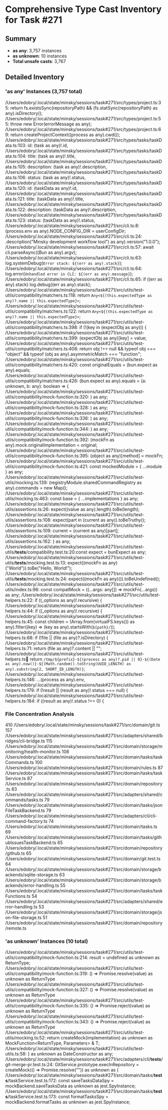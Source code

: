# Comprehensive Type Cast Inventory for Task #271

## Summary
- **as any**: 3,757 instances
- **as unknown**: 10 instances
- **Total unsafe casts**: 3,767

## Detailed Inventory

### 'as any' Instances (3,757 total)

/Users/edobry/.local/state/minsky/sessions/task#271/src/types/project.ts:35:    return fs.existsSync(repositoryPath) && (fs.statSync(repositoryPath) as any).isDirectory();
/Users/edobry/.local/state/minsky/sessions/task#271/src/types/project.ts:55:    throw new Error(errorMessage as any);
/Users/edobry/.local/state/minsky/sessions/task#271/src/types/project.ts:69:  return createProjectContext((process as any).cwd());
/Users/edobry/.local/state/minsky/sessions/task#271/src/types/tasks/taskData.ts:103:    id: (task as any)!.id,
/Users/edobry/.local/state/minsky/sessions/task#271/src/types/tasks/taskData.ts:104:    title: (task as any)!.title,
/Users/edobry/.local/state/minsky/sessions/task#271/src/types/tasks/taskData.ts:105:    description: (task as any)!.description,
/Users/edobry/.local/state/minsky/sessions/task#271/src/types/tasks/taskData.ts:106:    status: (task as any)!.status,
/Users/edobry/.local/state/minsky/sessions/task#271/src/types/tasks/taskData.ts:120:    id: (taskData as any)!.id,
/Users/edobry/.local/state/minsky/sessions/task#271/src/types/tasks/taskData.ts:121:    title: (taskData as any)!.title,
/Users/edobry/.local/state/minsky/sessions/task#271/src/types/tasks/taskData.ts:122:    description: (taskData as any)!.description,
/Users/edobry/.local/state/minsky/sessions/task#271/src/types/tasks/taskData.ts:123:    status: (taskData as any)!.status,
/Users/edobry/.local/state/minsky/sessions/task#271/src/cli.ts:8:(process.env as any).NODE_CONFIG_DIR = userConfigDir;
/Users/edobry/.local/state/minsky/sessions/task#271/src/cli.ts:24:  .description("Minsky development workflow tool") as any).version("1.0.0");
/Users/edobry/.local/state/minsky/sessions/task#271/src/cli.ts:57:  await cli.parseAsync((Bun as any).argv);
/Users/edobry/.local/state/minsky/sessions/task#271/src/cli.ts:63:  log.systemDebug(`Error stack: ${(err as any).stack}`);
/Users/edobry/.local/state/minsky/sessions/task#271/src/cli.ts:64:  log.error(`Unhandled error in CLI: ${(err as any).message}`);
/Users/edobry/.local/state/minsky/sessions/task#271/src/cli.ts:65:  if ((err as any).stack) log.debug((err as any).stack);
/Users/edobry/.local/state/minsky/sessions/task#271/src/utils/test-utils/compatibility/matchers.ts:118:    return `Any<${(this.expectedType as any)?.name || this.expectedType}>`;
/Users/edobry/.local/state/minsky/sessions/task#271/src/utils/test-utils/compatibility/matchers.ts:122:    return `Any<${(this.expectedType as any)?.name || this.expectedType}>`;
/Users/edobry/.local/state/minsky/sessions/task#271/src/utils/test-utils/compatibility/matchers.ts:398:    if (!(key in (expectObj as any))) {
/Users/edobry/.local/state/minsky/sessions/task#271/src/utils/test-utils/compatibility/matchers.ts:399:      (expectObj as any)[key] = value;
/Users/edobry/.local/state/minsky/sessions/task#271/src/utils/test-utils/compatibility/matchers.ts:408:  return obj !== null && typeof obj === "object" && typeof (obj as any).asymmetricMatch === "function";
/Users/edobry/.local/state/minsky/sessions/task#271/src/utils/test-utils/compatibility/matchers.ts:420:    const originalEquals = (bun.expect as any).equals;
/Users/edobry/.local/state/minsky/sessions/task#271/src/utils/test-utils/compatibility/matchers.ts:426:      (bun.expect as any).equals = (a: unknown, b: any): boolean => {
/Users/edobry/.local/state/minsky/sessions/task#271/src/utils/test-utils/compatibility/mock-function.ts:320:    ) as any;
/Users/edobry/.local/state/minsky/sessions/task#271/src/utils/test-utils/compatibility/mock-function.ts:328:    ) as any;
/Users/edobry/.local/state/minsky/sessions/task#271/src/utils/test-utils/compatibility/mock-function.ts:336:    ) as any;
/Users/edobry/.local/state/minsky/sessions/task#271/src/utils/test-utils/compatibility/mock-function.ts:344:    ) as any;
/Users/edobry/.local/state/minsky/sessions/task#271/src/utils/test-utils/compatibility/mock-function.ts:392:  (mockFn as any).mock.originalImplementation = original;
/Users/edobry/.local/state/minsky/sessions/task#271/src/utils/test-utils/compatibility/mock-function.ts:395:  (object as any)[method] = mockFn;
/Users/edobry/.local/state/minsky/sessions/task#271/src/utils/test-utils/compatibility/mock-function.ts:421:  const mockedModule = { ...module } as any;
/Users/edobry/.local/state/minsky/sessions/task#271/src/utils/test-utils/mocking.ts:139:      (registryModule.sharedCommandRegistry as any).commands = new Map();
/Users/edobry/.local/state/minsky/sessions/task#271/src/utils/test-utils/mocking.ts:463:  const base = { ...implementations } as any;
/Users/edobry/.local/state/minsky/sessions/task#271/src/utils/test-utils/assertions.ts:26:  expect((value as any).length).toBe(length);
/Users/edobry/.local/state/minsky/sessions/task#271/src/utils/test-utils/assertions.ts:108:    expect(part in (current as any)).toBeTruthy();
/Users/edobry/.local/state/minsky/sessions/task#271/src/utils/test-utils/assertions.ts:109:    current = (current as any)[part];
/Users/edobry/.local/state/minsky/sessions/task#271/src/utils/test-utils/assertions.ts:162:  } as any;
/Users/edobry/.local/state/minsky/sessions/task#271/src/utils/test-utils/__tests__/compatibility.test.ts:20:const expect = bunExpect as any;
/Users/edobry/.local/state/minsky/sessions/task#271/src/utils/test-utils/__tests__/mocking.test.ts:13:    expect((mockFn as any)("World")).toBe("Hello, World!");
/Users/edobry/.local/state/minsky/sessions/task#271/src/utils/test-utils/__tests__/mocking.test.ts:24:    expect((mockFn as any)()).toBeUndefined();
/Users/edobry/.local/state/minsky/sessions/task#271/src/utils/test-utils/index.ts:96:    const compatMock = ((...args: any[]) => mockFn(...args)) as any;
/Users/edobry/.local/state/minsky/sessions/task#271/src/utils/test-helpers.ts:22:  if ((_options as any)!.recursive) {
/Users/edobry/.local/state/minsky/sessions/task#271/src/utils/test-helpers.ts:44:  if ((_options as any)!.recursive) {
/Users/edobry/.local/state/minsky/sessions/task#271/src/utils/test-helpers.ts:45:    const children = (Array.from(virtualFS.keys()) as any).filter((key) => (key as any).startsWith(`${path}/`));
/Users/edobry/.local/state/minsky/sessions/task#271/src/utils/test-helpers.ts:68:  if (!file || (file as any)?.isDirectory) {
/Users/edobry/.local/state/minsky/sessions/task#271/src/utils/test-helpers.ts:71:  return (file as any)?.content || "";
/Users/edobry/.local/state/minsky/sessions/task#271/src/utils/test-helpers.ts:100:  return `/tmp/${prefix}-${(process as any)?.pid || 0}-${(Date as any).now()}-${(Math.random().toString(UUID_LENGTH) as any).substring(2, SHORT_ID_LENGTH)}`;
/Users/edobry/.local/state/minsky/sessions/task#271/src/utils/test-helpers.ts:146:    ...(process as any).env,
/Users/edobry/.local/state/minsky/sessions/task#271/src/utils/test-helpers.ts:179:  if (!result || (result as any)!.status === null) {
/Users/edobry/.local/state/minsky/sessions/task#271/src/utils/test-helpers.ts:184:  if ((result as any)!.status !== 0) {

### File Concentration Analysis

 410 /Users/edobry/.local/state/minsky/sessions/task#271/src/domain/git.ts
 157 /Users/edobry/.local/state/minsky/sessions/task#271/src/adapters/shared/bridges/cli-bridge.ts
 115 /Users/edobry/.local/state/minsky/sessions/task#271/src/domain/storage/monitoring/health-monitor.ts
 108 /Users/edobry/.local/state/minsky/sessions/task#271/src/domain/tasks/taskCommands.ts
 100 /Users/edobry/.local/state/minsky/sessions/task#271/src/domain/rules.ts
  87 /Users/edobry/.local/state/minsky/sessions/task#271/src/domain/tasks/taskService.ts
  87 /Users/edobry/.local/state/minsky/sessions/task#271/src/domain/repository.ts
  83 /Users/edobry/.local/state/minsky/sessions/task#271/src/adapters/shared/commands/tasks.ts
  79 /Users/edobry/.local/state/minsky/sessions/task#271/src/domain/tasks/jsonFileTaskBackend.ts
  79 /Users/edobry/.local/state/minsky/sessions/task#271/src/adapters/cli/cli-command-factory.ts
  74 /Users/edobry/.local/state/minsky/sessions/task#271/src/domain/tasks.ts
  69 /Users/edobry/.local/state/minsky/sessions/task#271/src/domain/tasks/githubIssuesTaskBackend.ts
  65 /Users/edobry/.local/state/minsky/sessions/task#271/src/domain/repository/github.ts
  65 /Users/edobry/.local/state/minsky/sessions/task#271/src/domain/git.test.ts
  64 /Users/edobry/.local/state/minsky/sessions/task#271/src/domain/storage/backends/sqlite-storage.ts
  63 /Users/edobry/.local/state/minsky/sessions/task#271/src/domain/storage/backends/error-handling.ts
  55 /Users/edobry/.local/state/minsky/sessions/task#271/src/domain/tasks/taskFunctions.ts
  54 /Users/edobry/.local/state/minsky/sessions/task#271/src/adapters/shared/error-handling.ts
  53 /Users/edobry/.local/state/minsky/sessions/task#271/src/domain/storage/json-file-storage.ts
  51 /Users/edobry/.local/state/minsky/sessions/task#271/src/domain/repository/remote.ts

### 'as unknown' Instances (10 total)

/Users/edobry/.local/state/minsky/sessions/task#271/src/utils/test-utils/compatibility/mock-function.ts:214:        result = undefined as unknown as ReturnType<T>;
/Users/edobry/.local/state/minsky/sessions/task#271/src/utils/test-utils/compatibility/mock-function.ts:319:      () => Promise.resolve(value) as unknown as ReturnType<T>
/Users/edobry/.local/state/minsky/sessions/task#271/src/utils/test-utils/compatibility/mock-function.ts:327:      () => Promise.resolve(value) as unknown as ReturnType<T>
/Users/edobry/.local/state/minsky/sessions/task#271/src/utils/test-utils/compatibility/mock-function.ts:335:      () => Promise.reject(value) as unknown as ReturnType<T>
/Users/edobry/.local/state/minsky/sessions/task#271/src/utils/test-utils/compatibility/mock-function.ts:343:      () => Promise.reject(value) as unknown as ReturnType<T>
/Users/edobry/.local/state/minsky/sessions/task#271/src/utils/test-utils/mocking.ts:52:  return createMock(implementation) as unknown as MockFunction<ReturnType<T>, Parameters<T>> & T;
/Users/edobry/.local/state/minsky/sessions/task#271/src/utils/test-utils.ts:58:  } as unknown as DateConstructor as any;
/Users/edobry/.local/state/minsky/sessions/task#271/src/adapters/cli/__tests__/git-merge-pr.test.ts:24:    GitService.prototype.execInRepository = createMock(() => Promise.resolve("")) as unknown as (
/Users/edobry/.local/state/minsky/sessions/task#271/src/domain/tasks/__tests__/taskService.test.ts:172:      const saveTasksDataSpy = mockBackend.saveTasksData as unknown as jest.SpyInstance;
/Users/edobry/.local/state/minsky/sessions/task#271/src/domain/tasks/__tests__/taskService.test.ts:173:      const formatTasksSpy = mockBackend.formatTasks as unknown as jest.SpyInstance;
